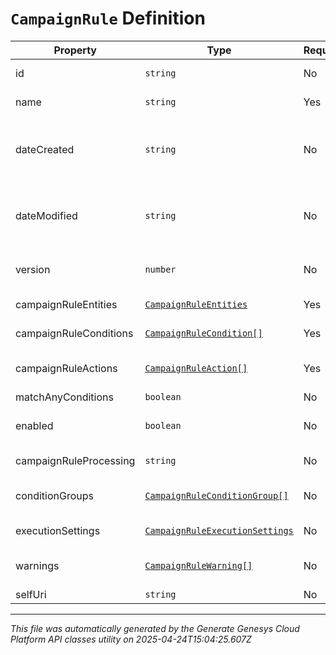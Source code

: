 # `CampaignRule` Definition

| Property | Type | Required | Description |
|----------|------|----------|-------------|
| id | `string` | No | The globally unique identifier for the object. |
| name | `string` | Yes | The name of the CampaignRule. |
| dateCreated | `string` | No | Creation time of the entity. Date time is represented as an ISO-8601 string. For example: yyyy-MM-ddTHH:mm:ss[.mmm]Z |
| dateModified | `string` | No | Last modified time of the entity. Date time is represented as an ISO-8601 string. For example: yyyy-MM-ddTHH:mm:ss[.mmm]Z |
| version | `number` | No | Required for updates, must match the version number of the most recent update |
| campaignRuleEntities | [`CampaignRuleEntities`](campaignruleentities-definition.md) | Yes | The list of entities that this CampaignRule monitors. |
| campaignRuleConditions | [`CampaignRuleCondition[]`](campaignrulecondition-definition.md) | Yes | The list of conditions that are evaluated on the entities. |
| campaignRuleActions | [`CampaignRuleAction[]`](campaignruleaction-definition.md) | Yes | The list of actions that are executed if the conditions are satisfied. |
| matchAnyConditions | `boolean` | No |  |
| enabled | `boolean` | No | Whether or not this CampaignRule is currently enabled. Required on updates. |
| campaignRuleProcessing | `string` | No | CampaignRule processing algorithm |
| conditionGroups | [`CampaignRuleConditionGroup[]`](campaignruleconditiongroup-definition.md) | No | List of condition groups that are evaluated, used only with campaignRuleProcessing="v2" |
| executionSettings | [`CampaignRuleExecutionSettings`](campaignruleexecutionsettings-definition.md) | No | CampaignRule execution settings |
| warnings | [`CampaignRuleWarning[]`](campaignrulewarning-definition.md) | No | A list of current warning conditions associated with the campaign rule. |
| selfUri | `string` | No | The URI for this object |

---

*This file was automatically generated by the Generate Genesys Cloud Platform API classes utility on 2025-04-24T15:04:25.607Z*